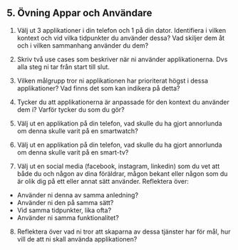 ## 5. Övning Appar och Användare

1. Välj ut 3 applikationer i din telefon och 1 på din dator. Identifiera i vilken kontext och vid vilka tidpunkter du använder dessa? Vad skiljer dem åt och i vilken sammanhang använder du dem?

1. Skriv två use cases som beskriver när ni använder applikationerna. Dvs alla steg ni tar från start till slut.

1. Vilken målgrupp tror ni applikationen har prioriterat högst i dessa applikationer? Vad finns det som kan indikera på detta?

1. Tycker du att applikationerna är anpassade för den kontext du använder dem i? Varför tycker du som du gör?

1. Välj ut en applikation på din telefon, vad skulle du ha gjort annorlunda om denna skulle varit på en smartwatch?

1. Välj ut en applikation på din telefon, vad skulle du ha gjort annorlunda om denna skulle varit på en smart-tv?

1. Välj ut en social media (facebook, instagram, linkedin) som du vet att både du och någon av dina föräldrar, mågon bekant eller någon som du är olik dig på ett eller annat sätt använder. Reflektera över:

  * Använder ni denna av samma anledning?
  * Använder ni den på samma sätt?
  * Vid samma tidpunkter, lika ofta?
  * Använder ni samma funktionalitet?

8. Reflektera över vad ni tror att skaparna av dessa tjänster har för mål, hur vill de att ni skall använda applikationen?
